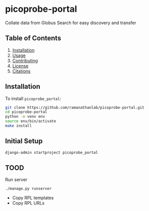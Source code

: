 # picoprobe-portal
Collate data from Globus Search for easy discovery and transfer

## Table of Contents
1. [Installation](#installation)
2. [Usage](#usage)
3. [Contributing](#contributing)
4. [License](#license)
5. [Citations](#citations)

## Installation

To install `picoprobe_portal`:
```bash
git clone https://github.com/ramanathanlab/picoprobe-portal.git
cd picoprobe-portal
python -m venv env
source env/bin/activate
make install
```

## Initial Setup
```bash
django-admin startproject picoprobe_portal
```

## TOOD
Run server
```
./manage.py runserver
```

- Copy RPL templates
- Copy RPL URLs
